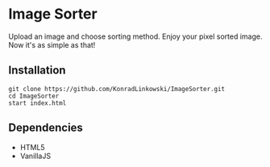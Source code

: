 # Image Sorter
Upload an image and choose sorting method. Enjoy your pixel sorted image. Now it's as simple as that!
## Installation
```
git clone https://github.com/KonradLinkowski/ImageSorter.git
cd ImageSorter
start index.html
```
## Dependencies
- HTML5
- VanillaJS